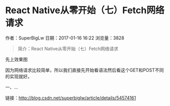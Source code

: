 # React Native从零开始（七）Fetch网络请求
作者：SuperBigLw
日期：2017-01-16 16:22
浏览量：3828
> 简介：React Native从零开始（七）Fetch网络请求






先上效果图








因为网络请求比较简单，所以我们直接先开始看语法然后看这个GET和POST不同的实现就好。




一、...

 链接：http://blog.csdn.net/superbiglw/article/details/54574161
